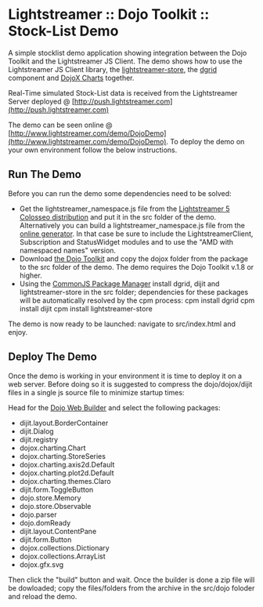 Lightstreamer :: Dojo Toolkit :: Stock-List Demo
================================================

A simple stocklist demo application showing integration between the Dojo Toolkit and the Lightstreamer JS Client.
The demo shows how to use the Lightstreamer JS Client library, the [lightstreamer-store](https://github.com/Weswit/dojo-lightstreamer-store),
the [dgrid](https://github.com/SitePen/dgrid) component and [DojoX Charts](https://github.com/dojo/dojox) together.

Real-Time simulated Stock-List data is received from the Lightstreamer Server deployed @ [http://push.lightstreamer.com](http://push.lightstreamer.com)

The demo can be seen online @ [http://www.lightstreamer.com/demo/DojoDemo](http://www.lightstreamer.com/demo/DojoDemo). To deploy the demo on your
own environment follow the below instructions.

Run The Demo
------------

Before you can run the demo some dependencies need to be solved:

-  Get the lightstreamer_namespace.js file from the [Lightstreamer 5 Colosseo distribution](http://www.lightstreamer.com/download) 
   and put it in the src folder of the demo. Alternatively you can build a lightstreamer_namespace.js file from the 
   [online generator](http://www.lightstreamer.com/distros/Lightstreamer_Allegro-Presto-Vivace_5_0_Colosseo_20120803/Lightstreamer/DOCS-SDKs/sdk_client_javascript/tools/generator.html).
   In that case be sure to include the LightstreamerClient, Subscription and StatusWidget modules and to use the "AMD with namespaced names" version.
-  Download [the Dojo Toolkit](http://download.dojotoolkit.org) and copy the dojox folder from the package to the src folder of the demo. The demo requires the Dojo Toolkit v.1.8 or higher.
-  Using the [CommonJS Package Manager](https://github.com/kriszyp/cpm) install dgrid, dijit and lightstreamer-store in the src folder;
   dependencies for these packages will be automatically resolved by the cpm process:
        cpm install dgrid
        cpm install dijit
        cpm install lightstreamer-store
        
The demo is now ready to be launched: navigate to src/index.html and enjoy.        
        
Deploy The Demo
---------------

Once the demo is working in your environment it is time to deploy it on a web server. Before doing so it is suggested to compress the dojo/dojox/dijit files in a single js source file to
minimize startup times:

Head for the [Dojo Web Builder](http://build.dojotoolkit.org/) and select the following packages:

-  dijit.layout.BorderContainer
-  dijit.Dialog
-  dijit.registry
-  dojox.charting.Chart
-  dojox.charting.StoreSeries
-  dojox.charting.axis2d.Default
-  dojox.charting.plot2d.Default
-  dojox.charting.themes.Claro
-  dijit.form.ToggleButton
-  dojo.store.Memory
-  dojo.store.Observable
-  dojo.parser
-  dojo.domReady
-  dijit.layout.ContentPane
-  dijit.form.Button
-  dojox.collections.Dictionary
-  dojox.collections.ArrayList
-  dojox.gfx.svg

Then click the "build" button and wait. Once the builder is done a zip file will be dowloaded; copy the files/folders from the archive in the src/dojo foloder and reload the demo. 